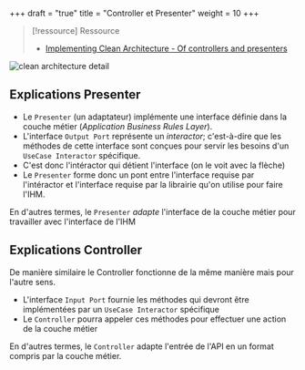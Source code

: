 +++
draft = "true"
title = "Controller et Presenter"
weight = 10
+++

> [!ressource] Ressource
> - [Implementing Clean Architecture - Of controllers and presenters](http://www.plainionist.net/Implementing-Clean-Architecture-Controller-Presenter/)

![clean architecture detail](../images/clean-details.png)

## Explications Presenter

- Le `Presenter` (un adaptateur) implémente une interface définie dans la couche métier (_Application Business Rules Layer_).
- L'interface `Output Port` représente un _interactor_; c'est-à-dire que les méthodes de cette interface sont conçues pour servir les besoins d'un `UseCase Interactor` spécifique.
- C'est donc l'intéractor qui détient l'interface (on le voit avec la flèche)
- Le `Presenter` forme donc un pont entre l'interface requise par l'intéractor et l'interface requise par la librairie qu'on utilise pour faire l'IHM.

En d'autres termes, le `Presenter` _adapte_ l'interface de la couche métier pour travailler avec l'interface de l'IHM

## Explications Controller

De manière similaire le Controller fonctionne de la même manière mais pour l'autre sens.

- L'interface `Input Port` fournie les méthodes qui devront être implémentées par un `UseCase Interactor` spécifique
- Le `Controller` pourra appeler ces méthodes pour effectuer une action de la couche métier

En d'autres termes, le `Controller` adapte l'entrée de l'API en un format compris par la couche métier.
